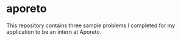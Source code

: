# aporeto
This repository contains three sample problems I completed for my application to be an intern at Aporeto.

